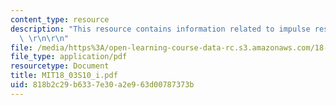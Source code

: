 ```yaml
---
content_type: resource
description: "This resource contains information related to impulse response and convolution.\
  \ \r\n\r\n"
file: /media/https%3A/open-learning-course-data-rc.s3.amazonaws.com/18-03-differential-equations-spring-2010/818b2c29b6337e30a2e963d00787373b_MIT18_03S10_i.pdf
file_type: application/pdf
resourcetype: Document
title: MIT18_03S10_i.pdf
uid: 818b2c29-b633-7e30-a2e9-63d00787373b
---
```

